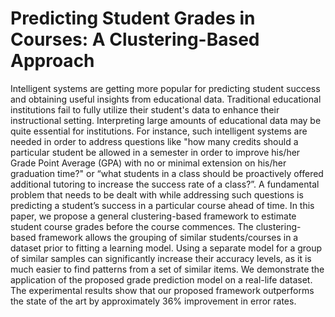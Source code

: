 # Predicting Student Grades in Courses: A Clustering-Based Approach

Intelligent systems are getting more popular for predicting student success and obtaining useful
insights from educational data. Traditional educational institutions fail to fully utilize their student's
data to enhance their instructional setting. Interpreting large amounts of educational data may be
quite essential for institutions. For instance, such intelligent systems are needed in order to address
questions like "how many credits should a particular student be allowed in a semester in order to
improve his/her Grade Point Average (GPA) with no or minimal extension on his/her graduation time?" or “what students in
a class should be proactively offered additional tutoring to increase the success rate of a class?”. A
fundamental problem that needs to be dealt with while addressing such questions is predicting a
student’s success in a particular course ahead of time. In this paper, we propose a general
clustering-based framework to estimate student course grades before the course commences. The
clustering-based framework allows the grouping of similar students/courses in a dataset prior to
fitting a learning model. Using a separate model for a group of similar samples can significantly
increase their accuracy levels, as it is much easier to find patterns from a set of similar items. We
demonstrate the application of the proposed grade prediction model on a real-life dataset. The
experimental results show that our proposed framework outperforms the state of the art by
approximately 36\% improvement in error rates.
